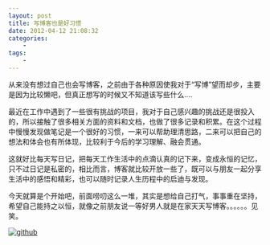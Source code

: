 ```yaml
--- 
layout: post
title: 写博客也是好习惯
date: 2012-04-12 21:08:32
categories:
    - 
tags:
    -
---
```

从来没有想过自己也会写博客，之前由于各种原因使我对于“写博”望而却步，主要是因为比较懒吧，但真正想写的时候又不知道该写些什么....

最近在工作中遇到了一些很有挑战的项目，我对于自己感兴趣的挑战还是很投入的，所以接触了很多相关方面的资料和文档，也做了很多记录和积累。在这个过程中慢慢发现做笔记是一个很好的习惯，一来可以帮助理清思路，二来可以把自己的想法和体会也有所体现，比较利于今后的学习理解、融会贯通。

这就好比每天写日记，把每天工作生活中的点滴认真的记下来，变成永恒的记忆，只不过日记是私密的，相比而言，博客就比较开放一些了，既可以与朋友一起分享生活中的感悟和精彩，也可以随时记录人生历程中的启迪与发现。

今天就算是个开始吧，前面唠叨这么一堆，其实是想给自己打气，事事重在坚持，希望自己能持之以恒，就像之前朋友说一等好男人就是在家天天写博客。。。。。。见笑。

<a href="http://www.flickr.com/photos/77207259@N08/6924752642/" target="_blank">![github](http://farm6.staticflickr.com/5239/6924752642_0a99e1dab5_z_d.jpg)</a>